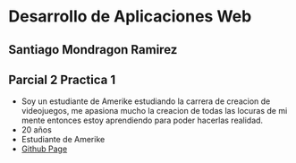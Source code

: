 # Desarrollo de Aplicaciones Web

## Santiago Mondragon Ramirez
## Parcial 2 Practica 1

- Soy un estudiante de Amerike estudiando la carrera de creacion de videojuegos, me apasiona mucho la creacion de todas las locuras de mi mente entonces estoy aprendiendo para poder hacerlas realidad.
- 20 años
- Estudiante de Amerike 
- [Github Page](https://santidev2.github.io/Parcial2-Practica1/)
